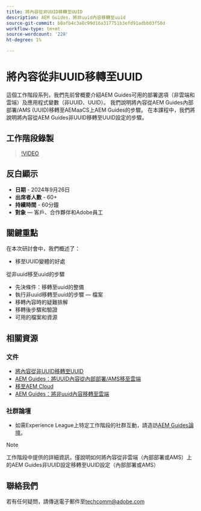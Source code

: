 ```yaml
---
title: 將內容從非UUID移轉至UUID
description: AEM Guides，將非uuid內容移轉至uuid
source-git-commit: b8afb4c3a8c99d16a317751b3efd91adbb03f58d
workflow-type: tm+mt
source-wordcount: '228'
ht-degree: 1%

---
```


# 將內容從非UUID移轉至UUID

這個工作階段系列，我們先前曾概要介紹AEM Guides可用的部署選項（非雲端和雲端）及應用程式變數（非UUID、UUID）。
我們說明將內容從AEM Guides內部部署/AMS (UUID)移轉至AEMaaCS上AEM Guides的步驟。
在本課程中，我們將說明將內容從AEM Guides非UUID移轉至UUID設定的步驟。


## 工作階段錄製

>[!VIDEO](https://video.tv.adobe.com/v/3434807/uuid-migration-content-migration-guides-migration?quality=12&learn=on)


## 反白顯示

- **日期** - 2024年9月26日
- **出席者人數** - 60+
- **持續時間** - 60分鐘
- **對象** — 客戶、合作夥伴和Adobe員工


## 關鍵重點

在本次研討會中，我們概述了：
- 移至UUID變體的好處

從非uuid移至uuid的步驟
- 先決條件：移轉至uuid的整備
- 執行非uuid移轉至uuid的步驟 — 檔案
- 移轉內容時的疑難排解
- 移轉後步驟和驗證
- 可用的檔案和資源



## 相關資源

### 文件

- [將內容從非UUID移轉至UUID](https://experienceleague.adobe.com/zh-hant/docs/experience-manager-guides/using/install-guide/on-prem-ig/content-migration/migration-process/migrate-non-uuid-uuid)
- [AEM Guides：將UUID內容從內部部署/AMS移至雲端](../../cs-install-guide/migrate-on-premise-content-cloud.md)
- [移至AEM Cloud](https://experienceleague.adobe.com/zh-hant/docs/experience-manager-cloud-service/content/migration-journey/getting-started)
- [AEM Guides：將非uuid內容移轉至雲端](../../install-guide/migrate-uuid-non-uuid.md)

### 社群論壇

- 如需Experience League上特定工作階段的社群互動，請造訪[AEM Guides論壇](https://experienceleaguecommunities.adobe.com/t5/experience-manager-guides/bd-p/xml-documentation-discussions)。


>[!NOTE]
>
> 工作階段中提供的詳細資訊，僅說明如何將內容從非雲端（內部部署或AMS）上的AEM Guides非UUID設定移轉至UUID設定（內部部署或AMS）



## 聯絡我們

若有任何疑問，請傳送電子郵件至<techcomm@adobe.com>
